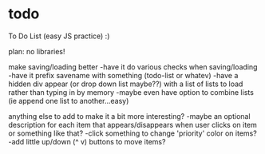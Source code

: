 # todo
To Do List (easy JS practice) :)


plan:
no libraries!

make saving/loading better
-have it do various checks when saving/loading
-have it prefix savename with something (todo-list or whatev)
-have a hidden div appear (or drop down list maybe??) with a list of lists to load rather than typing in by memory
-maybe even have option to combine lists (ie append one list to another...easy)

anything else to add to make it a bit more interesting?
-maybe an optional description for each item that appears/disappears when user clicks on item or something like that?
-click something to change 'priority' color on items?
-add little up/down (^ v) buttons to move items?

